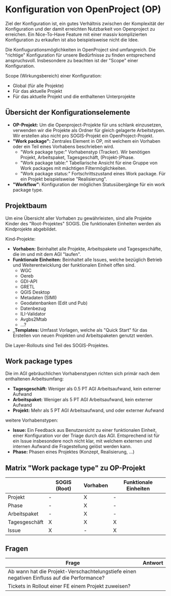 # Konfiguration von OpenProject (OP)

Ziel der Konfiguration ist, ein gutes Verhältnis zwischen der Komplexität der Konfiguration und der damit erreichten
Nutzbarkeit von Openproject zu erreichen.
Ein Nice-To-Have Feature mit einer massiv komplizierten Konfiguration zu erkaufen ist also beispielsweise nicht die Idee.

Die Konfiugurationsmöglichkeiten in OpenProject sind umfangreich. Die "richtige" Konfiguration für unsere Bedürfnisse
zu finden entsprechend anspruchsvoll. Insbesondere zu beachten ist der "Scope" einer Konfiguration.

Scope (Wirkungsbereich) einer Konfiguration:
* Global (für alle Projekte)
* Für das aktuelle Projekt
* Für das aktuelle Projekt und die enthaltenen Unterprojekte

## Übersicht der Konfigurationselemente

* **OP-Projekt:** Um die Openproject-Projekte für uns schlank einzusetzen, verwenden wir die Projekte als Ordner für
gleich gelagerte Arbeitstypen. Wir erstellen also nicht pro SOGIS-Projekt ein OpenProject-Projekt.
* **"Work package":** Zentrales Element in OP, mit welchem ein Vorhaben oder ein Teil eines Vorhabens beschrieben wird.
    * "Work package type:" Vorhabenstyp (Tracker). Wir benötigen Projekt, Arbeitspaket, Tagesgeschäft, (Projekt-)Phase.
    * "Work package table:" Tabellarische Ansicht für eine Gruppe von Work packages mit mächtigen Filtermöglichkeiten.
    * "Work package status:" Fortschrittszustand eines Work package. Für ein Projekt beispielsweise "Realisierung".
* **"Workflow":** Konfiguration der möglichen Statusübergänge für ein work package type. 

## Projektbaum

Um eine Übersicht aller Vorhaben zu gewährleisten, sind alle Projekte Kinder des "Root-Projektes" SOGIS. Die funktionalen
Einheiten werden als Kindprojekte abgebildet.

Kind-Projekte:
* **Vorhaben:** Beinhaltet alle Projekte, Arbeitspakete und Tagesgeschäfte, die im und mit dem AGI "laufen". 
* **Funktionale Einheiten:** Beinhaltet alle Issues, welche bezüglich Betrieb und Weiterentwicklung der funktionalen
Einheit offen sind.
    * WGC
    * Oereb
    * GDI-API
    * GRETL
    * QGIS Desktop
    * Metadaten (SIMI)
    * Geodatenbanken (Edit und Pub)
    * Datenbezug
    * ILI-Validator
    * Avgbs2Mtab
    * ...?
* **_Templates:** Umfasst Vorlagen, welche als "Quick Start" für das Erstellen von neuen Projekten und Arbeitspaketen
genutzt werden. 
    
Die Layer-Rollouts sind Teil des SOGIS-Projektes.

## Work package types

Die im AGI gebräuchlichen Vorhabenstypen richten sich primär nach dem enthaltenen Arbeitsumfang:

* **Tagesgeschäft:** Weniger als 0.5 PT AGI Arbeitsaufwand, kein externer Aufwand
* **Arbeitspaket:** Weniger als 5 PT AGI Arbeitsaufwand, kein externer Aufwand
* **Projekt:** Mehr als 5 PT AGI Arbeitsaufwand, und oder externer Aufwand

weitere Vorhabenstypen:
* **Issue:** Ein Feedback aus Benutzersicht zu einer funktionalen Einheit, einer Konfiguration vor der Triage durch
das AGI. Entsprechend ist für ein Issue insbesondere noch nicht klar, mit welchem externen und internen Aufwand die
Fragestellung gelöst werden kann.
* **Phase:** Phasen eines Projektes (Konzept, Realisierung, ...)

## Matrix "Work package type" zu OP-Projekt

| |SOGIS (Root)|Vorhaben|Funktionale Einheiten|
|---|---|---|---|
|Projekt|-|X|-|
|Phase|-|X|-|
|Arbeitspaket|-|X|-|
|Tagesgeschäft|X|X|X|
|Issue|X|-|X|

## Fragen

|Frage|Antwort|
|---|---|
|Ab wann hat die Projekt-Verschachtelungstiefe einen negativen Einfluss auf die Performance?||
|Tickets in Rollout einer FE einem Projekt zuweisen?||  